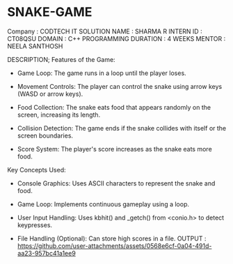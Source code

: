 # SNAKE-GAME
Company : CODTECH IT SOLUTION 
NAME : SHARMA R 
INTERN ID : CT08QSU 
DOMAIN : C++ PROGRAMMING 
DURATION : 4 WEEKS 
MENTOR : NEELA SANTHOSH

DESCRIPTION;
Features of the Game:

* Game Loop: The game runs in a loop until the player loses.
  
* Movement Controls: The player can control the snake using arrow keys (WASD or arrow keys).
  
* Food Collection: The snake eats food that appears randomly on the screen, increasing its length.
  
* Collision Detection: The game ends if the snake collides with itself or the screen boundaries.
  
* Score System: The player's score increases as the snake eats more food.
  
Key Concepts Used:
* Console Graphics: Uses ASCII characters to represent the snake and food.

* Game Loop: Implements continuous gameplay using a loop.
  
* User Input Handling: Uses kbhit() and _getch() from <conio.h> to detect keypresses.
  
* File Handling (Optional): Can store high scores in a file.
  OUTPUT : https://github.com/user-attachments/assets/0568e6cf-0a04-491d-aa23-957bc41a1ee9
